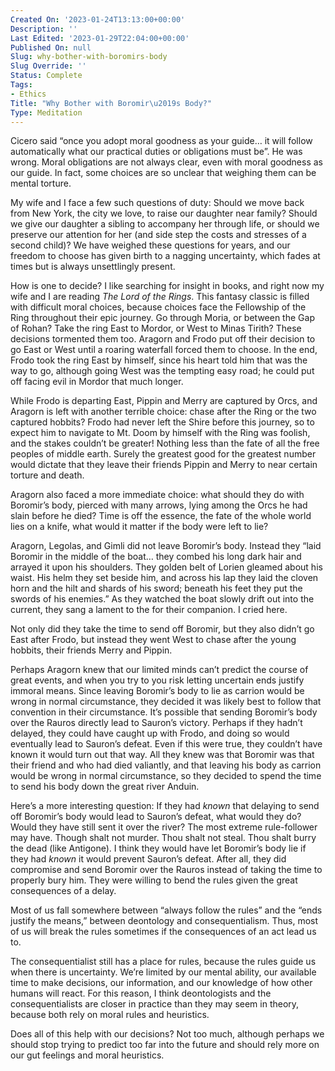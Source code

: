 ```yaml
---
Created On: '2023-01-24T13:13:00+00:00'
Description: ''
Last Edited: '2023-01-29T22:04:00+00:00'
Published On: null
Slug: why-bother-with-boromirs-body
Slug Override: ''
Status: Complete
Tags:
- Ethics
Title: "Why Bother with Boromir\u2019s Body?"
Type: Meditation
---
```

<p>Cicero said “once you adopt moral goodness as your guide… it will follow automatically what our practical duties or obligations must be”. He was wrong. Moral obligations are not always clear, even with moral goodness as our guide. In fact, some choices are so unclear that weighing them can be mental torture.</p>
<p>My wife and I face a few such questions of duty: Should we move back from New York, the city we love, to raise our daughter near family? Should we give our daughter a sibling to accompany her through life, or should we preserve our attention for her (and side step the costs and stresses of a second child)? We have weighed these questions for years, and our freedom to choose has given birth to a nagging uncertainty, which fades at times but is always unsettlingly present.</p>
<p>How is one to decide? I like searching for insight in books, and right now my wife and I are reading <em>The Lord of the Rings</em>. This fantasy classic is filled with difficult moral choices, because choices face the Fellowship of the Ring throughout their epic journey. Go through Moria, or between the Gap of Rohan? Take the ring East to Mordor, or West to Minas Tirith? These decisions tormented them too. Aragorn and Frodo put off their decision to go East or West until a roaring waterfall forced them to choose. In the end, Frodo took the ring East by himself, since his heart told him that was the way to go, although going West was the tempting easy road; he could put off facing evil in Mordor that much longer.</p>
<p>While Frodo is departing East, Pippin and Merry are captured by Orcs, and Aragorn is left with another terrible choice: chase after the Ring or the two captured hobbits? Frodo had never left the Shire before this journey, so to expect him to navigate to Mt. Doom by himself with the Ring was foolish, and the stakes couldn’t be greater! Nothing less than the fate of all the free peoples of middle earth. Surely the greatest good for the greatest number would dictate that they leave their friends Pippin and Merry to near certain torture and death.</p>
<p>Aragorn also faced a more immediate choice: what should they do with Boromir’s body, pierced with many arrows, lying among the Orcs he had slain before he died? Time is off the essence, the fate of the whole world lies on a knife, what would it matter if the body were left to lie?</p>
<p>Aragorn, Legolas, and Gimli did not leave Boromir’s body. Instead they “laid Boromir in the middle of the boat… they combed his long dark hair and arrayed it upon his shoulders. They golden belt of Lorien gleamed about his waist. His helm they set beside him, and across his lap they laid the cloven horn and the hilt and shards of his sword; beneath his feet they put the swords of his enemies.” As they watched the boat slowly drift out into the current, they sang a lament to the for their companion. I cried here.</p>
<p>Not only did they take the time to send off Boromir, but they also didn’t go East after Frodo, but instead they went West to chase after the young hobbits, their friends Merry and Pippin.</p>
<p>Perhaps Aragorn knew that our limited minds can’t predict the course of great events, and when you try to you risk letting uncertain ends justify immoral means. Since leaving Boromir’s body to lie as carrion would be wrong in normal circumstance, they decided it was likely best to follow that convention in their circumstance. It’s possible that sending Boromir’s body over the Rauros directly lead to Sauron’s victory. Perhaps if they hadn’t delayed, they could have caught up with Frodo, and doing so would eventually lead to Sauron’s defeat. Even if this were true, they couldn’t have known it would turn out that way. All they knew was that Boromir was that their friend and who had died valiantly, and that leaving his body as carrion would be wrong in normal circumstance, so they decided to spend the time to send his body down the great river Anduin.</p>
<p>Here’s a more interesting question: If they had <em>known</em> that delaying to send off Boromir’s body would lead to Sauron’s defeat, what would they do? Would they have still sent it over the river? The most extreme rule-follower may have. Though shalt not murder. Thou shalt not steal. Thou shalt burry the dead (like Antigone). I think they would have let Boromir’s body lie if they had <em>known</em> it would prevent Sauron’s defeat. After all, they did compromise and send Boromir over the Rauros instead of taking the time to properly bury him. They were willing to bend the rules given the great consequences of a delay.</p>
<p>Most of us fall somewhere between “always follow the rules” and the “ends justify the means,”  between deontology and consequentialism. Thus, most of us will break the rules sometimes if the consequences of an act lead us to.</p>
<p>The consequentialist still has a place for rules, because the rules guide us when there is uncertainty. We’re limited by our mental ability, our available time to make decisions, our information, and our knowledge of how other humans will react. For this reason, I think deontologists and the consequentialists are closer in practice than they may seem in theory, because both rely on moral rules and heuristics.</p>
<p>Does all of this help with our decisions? Not too much, although perhaps we should stop trying to predict too far into the future and should rely more on our gut feelings and moral heuristics.</p>
